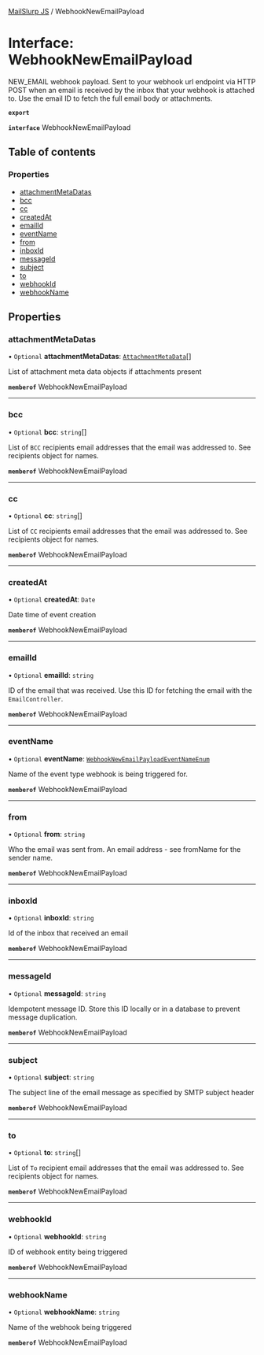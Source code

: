 [MailSlurp JS](../README.md) / WebhookNewEmailPayload

# Interface: WebhookNewEmailPayload

NEW_EMAIL webhook payload. Sent to your webhook url endpoint via HTTP POST when an email is received by the inbox that your webhook is attached to. Use the email ID to fetch the full email body or attachments.

**`export`**

**`interface`** WebhookNewEmailPayload

## Table of contents

### Properties

- [attachmentMetaDatas](WebhookNewEmailPayload.md#attachmentmetadatas)
- [bcc](WebhookNewEmailPayload.md#bcc)
- [cc](WebhookNewEmailPayload.md#cc)
- [createdAt](WebhookNewEmailPayload.md#createdat)
- [emailId](WebhookNewEmailPayload.md#emailid)
- [eventName](WebhookNewEmailPayload.md#eventname)
- [from](WebhookNewEmailPayload.md#from)
- [inboxId](WebhookNewEmailPayload.md#inboxid)
- [messageId](WebhookNewEmailPayload.md#messageid)
- [subject](WebhookNewEmailPayload.md#subject)
- [to](WebhookNewEmailPayload.md#to)
- [webhookId](WebhookNewEmailPayload.md#webhookid)
- [webhookName](WebhookNewEmailPayload.md#webhookname)

## Properties

### attachmentMetaDatas

• `Optional` **attachmentMetaDatas**: [`AttachmentMetaData`](AttachmentMetaData.md)[]

List of attachment meta data objects if attachments present

**`memberof`** WebhookNewEmailPayload

___

### bcc

• `Optional` **bcc**: `string`[]

List of `BCC` recipients email addresses that the email was addressed to. See recipients object for names.

**`memberof`** WebhookNewEmailPayload

___

### cc

• `Optional` **cc**: `string`[]

List of `CC` recipients email addresses that the email was addressed to. See recipients object for names.

**`memberof`** WebhookNewEmailPayload

___

### createdAt

• `Optional` **createdAt**: `Date`

Date time of event creation

**`memberof`** WebhookNewEmailPayload

___

### emailId

• `Optional` **emailId**: `string`

ID of the email that was received. Use this ID for fetching the email with the `EmailController`.

**`memberof`** WebhookNewEmailPayload

___

### eventName

• `Optional` **eventName**: [`WebhookNewEmailPayloadEventNameEnum`](../enums/WebhookNewEmailPayloadEventNameEnum.md)

Name of the event type webhook is being triggered for.

**`memberof`** WebhookNewEmailPayload

___

### from

• `Optional` **from**: `string`

Who the email was sent from. An email address - see fromName for the sender name.

**`memberof`** WebhookNewEmailPayload

___

### inboxId

• `Optional` **inboxId**: `string`

Id of the inbox that received an email

**`memberof`** WebhookNewEmailPayload

___

### messageId

• `Optional` **messageId**: `string`

Idempotent message ID. Store this ID locally or in a database to prevent message duplication.

**`memberof`** WebhookNewEmailPayload

___

### subject

• `Optional` **subject**: `string`

The subject line of the email message as specified by SMTP subject header

**`memberof`** WebhookNewEmailPayload

___

### to

• `Optional` **to**: `string`[]

List of `To` recipient email addresses that the email was addressed to. See recipients object for names.

**`memberof`** WebhookNewEmailPayload

___

### webhookId

• `Optional` **webhookId**: `string`

ID of webhook entity being triggered

**`memberof`** WebhookNewEmailPayload

___

### webhookName

• `Optional` **webhookName**: `string`

Name of the webhook being triggered

**`memberof`** WebhookNewEmailPayload
